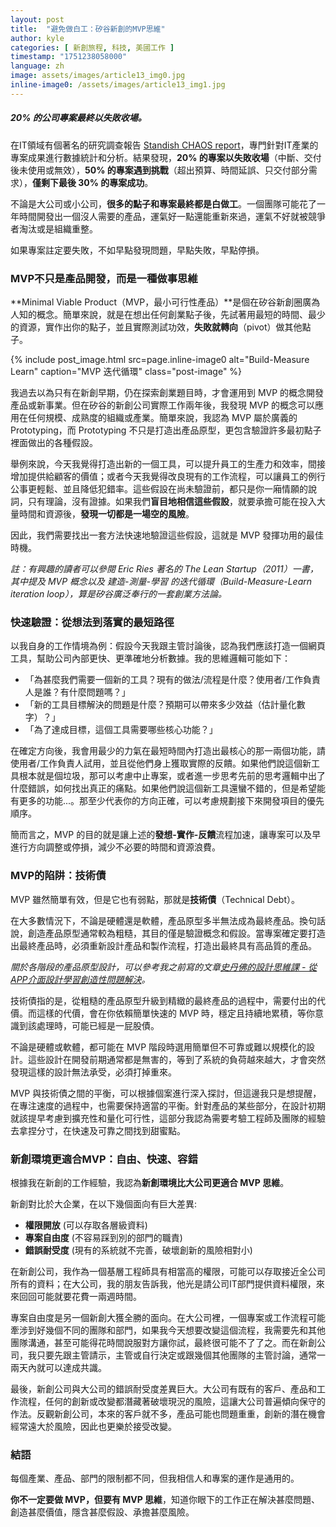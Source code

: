```yaml
---
layout: post
title:  "避免做白工：矽谷新創的MVP思維"
author: kyle
categories: [ 新創旅程, 科技, 美國工作 ]
timestamp: "1751238058000"
language: zh
image: assets/images/article13_img0.jpg
inline-image0: /assets/images/article13_img1.jpg
---
```


##### 20% 的公司專案最終以失敗收場。

在IT領域有個著名的研究調查報告 [Standish CHAOS report](https://wiki.sj.ifsc.edu.br/images/3/3b/CHAOSReport2015_rev.pdf)，專門針對IT產業的專案成果進行數據統計和分析。結果發現，**20% 的專案以失敗收場**（中斷、交付後未使用或無效），**50% 的專案遇到挑戰**（超出預算、時間延誤、只交付部分需求），**僅剩下最後 30% 的專案成功**。

不論是大公司或小公司，**很多的點子和專案最終都是白做工**。一個團隊可能花了一年時間開發出一個沒人需要的產品，運氣好一點還能重新來過，運氣不好就被競爭者淘汰或是組織重整。

如果專案註定要失敗，不如早點發現問題，早點失敗，早點停損。


### MVP不只是產品開發，而是一種做事思維
**Minimal Viable Product（MVP，最小可行性產品）**是個在矽谷新創圈廣為人知的概念。簡單來說，就是在想出任何創業點子後，先試著用最短的時間、最少的資源，實作出你的點子，並且實際測試功效，**失敗就轉向**（pivot）做其他點子。


{% include post_image.html src=page.inline-image0 alt="Build-Measure Learn" caption="MVP 迭代循環" class="post-image" %}

我過去以為只有在新創早期，仍在探索創業題目時，才會運用到 MVP 的概念開發產品或新事業。但在矽谷的新創公司實際工作兩年後，我發現 MVP 的概念可以應用在任何規模、成熟度的組織或產業。簡單來說，我認為 MVP 屬於廣義的 Prototyping，而 Prototyping 不只是打造出產品原型，更包含驗證許多最初點子裡面做出的各種假設。

舉例來說，今天我覺得打造出新的一個工具，可以提升員工的生產力和效率，間接增加提供給顧客的價值；或者今天我覺得改良現有的工作流程，可以讓員工的例行公事更輕鬆、並且降低犯錯率。這些假設在尚未驗證前，都只是你一廂情願的說詞，只有理論，沒有證據。如果我們**盲目地相信這些假設**，就要承擔可能在投入大量時間和資源後，**發現一切都是一場空的風險**。

因此，我們需要找出一套方法快速地驗證這些假設，這就是 MVP 發揮功用的最佳時機。

*註：有興趣的讀者可以參閱 Eric Ries 著名的 The Lean Startup（2011）一書，其中提及 MVP 概念以及 建造-測量-學習 的迭代循環（Build-Measure-Learn iteration loop），算是矽谷廣泛奉行的一套創業方法論。*


### 快速驗證：從想法到落實的最短路徑
以我自身的工作情境為例：假設今天我跟主管討論後，認為我們應該打造一個網頁工具，幫助公司內部更快、更準確地分析數據。我的思維邏輯可能如下：

- 「為甚麼我們需要一個新的工具？現有的做法/流程是什麼？使用者/工作負責人是誰？有什麼問題嗎？」
- 「新的工具目標解決的問題是什麼？預期可以帶來多少效益（估計量化數字）？」
- 「為了達成目標，這個工具需要哪些核心功能？」

在確定方向後，我會用最少的力氣在最短時間內打造出最核心的那一兩個功能，請使用者/工作負責人試用，並且從他們身上獲取實際的反饋。如果他們說這個新工具根本就是個垃圾，那可以考慮中止專案，或者進一步思考先前的思考邏輯中出了什麼錯誤，如何找出真正的痛點。如果他們說這個新工具還蠻不錯的，但是希望能有更多的功能...。那至少代表你的方向正確，可以考慮規劃接下來開發項目的優先順序。

簡而言之，MVP 的目的就是讓上述的**發想-實作-反饋**流程加速，讓專案可以及早進行方向調整或停損，減少不必要的時間和資源浪費。


### MVP的陷阱：技術債
MVP 雖然簡單有效，但是它也有弱點，那就是**技術債**（Technical Debt）。

在大多數情況下，不論是硬體還是軟體，產品原型多半無法成為最終產品。換句話說，創造產品原型通常較為粗糙，其目的僅是驗證概念和假設。當專案確定要打造出最終產品時，必須重新設計產品和製作流程，打造出最終具有高品質的產品。

*關於各階段的產品原型設計，可以參考我之前寫的文章[史丹佛的設計思維課 - 從APP介面設計學習創造性問題解決](https://blog.kyleptlin.com/stanford-design-thinking-course-zh-TW/)。*

技術債指的是，從粗糙的產品原型升級到精緻的最終產品的過程中，需要付出的代價。而這樣的代價，會在你依賴簡單快速的 MVP 時，穩定且持續地累積，等你意識到該處理時，可能已經是一屁股債。

不論是硬體或軟體，都可能在 MVP 階段時選用簡單但不可靠或難以規模化的設計。這些設計在開發前期通常都是無害的，等到了系統的負荷越來越大，才會突然發現這樣的設計無法承受，必須打掉重來。

MVP 與技術債之間的平衡，可以根據個案進行深入探討，但這邊我只是想提醒，在專注速度的過程中，也需要保持適當的平衡。針對產品的某些部分，在設計初期就該提早考慮到擴充性和量化可行性，這部分我認為需要考驗工程師及團隊的經驗去拿捏分寸，在快速及可靠之間找到甜蜜點。


### 新創環境更適合MVP：自由、快速、容錯
根據我在新創的工作經驗，我認為**新創環境比大公司更適合 MVP 思維**。

新創對比於大企業，在以下幾個面向有巨大差異:
- **權限開放** (可以存取各層級資料)
- **專案自由度** (不容易踩到別的部門的職責)
- **錯誤耐受度** (現有的系統就不完善，破壞創新的風險相對小)
	
在新創公司，我作為一個基層工程師具有相當高的權限，可能可以存取接近全公司所有的資料；在大公司，我的朋友告訴我，他光是請公司IT部門提供資料權限，來來回回可能就要花費一兩週時間。

專案自由度是另一個新創大獲全勝的面向。在大公司裡，一個專案或工作流程可能牽涉到好幾個不同的團隊和部門，如果我今天想要改變這個流程，我需要先和其他團隊溝通，甚至可能得花時間說服對方讓你試，最終很可能不了了之。而在新創公司，我只要先跟主管請示，主管或自行決定或跟幾個其他團隊的主管討論，通常一兩天內就可以達成共識。

最後，新創公司與大公司的錯誤耐受度差異巨大。大公司有既有的客戶、產品和工作流程，任何的創新或改變都潛藏著破壞現況的風險，這讓大公司普遍傾向保守的作法。反觀新創公司，本來的客戶就不多，產品可能也問題重重，創新的潛在機會經常遠大於風險，因此也更樂於接受改變。


### 結語
每個產業、產品、部門的限制都不同，但我相信人和專案的運作是通用的。

**你不一定要做 MVP，但要有 MVP 思維**，知道你眼下的工作正在解決甚麼問題、創造甚麼價值，隱含甚麼假設、承擔甚麼風險。

